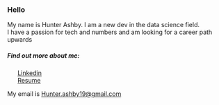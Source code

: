 ### Hello
My name is Hunter Ashby. I am a new dev in the data science field.  
I have a passion for tech and numbers and am looking for a career path upwards

##### Find out more about me:  
&nbsp;&nbsp;&nbsp;&nbsp;&nbsp;&nbsp;[Linkedin](https://www.linkedin.com/in/hunter-ashby/)  
&nbsp;&nbsp;&nbsp;&nbsp;&nbsp;&nbsp;[Resume](https://docs.google.com/document/d/1FcWC51W5Pp7H3vJUbiLiv4aNczFGpbyKaRXeFpKv6H0/edit?usp=sharing)

My email is Hunter.ashby19@gmail.com
